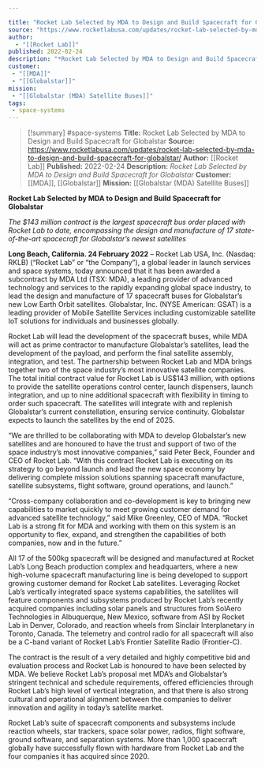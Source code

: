 ```yaml
---

title: "Rocket Lab Selected by MDA to Design and Build Spacecraft for Globalstar "
source: "https://www.rocketlabusa.com/updates/rocket-lab-selected-by-mda-to-design-and-build-spacecraft-for-globalstar/"
author:
  - "[[Rocket Lab]]"
published: 2022-02-24
description: "*Rocket Lab Selected by MDA to Design and Build Spacecraft for Globalstar*"
customer:
 - "[[MDA]]"
 - "[[Globalstar]]"
mission:
 - "[[Globalstar (MDA) Satellite Buses]]"
tags:
 - space-systems
---
```

>[!summary]
#space-systems
**Title:** Rocket Lab Selected by MDA to Design and Build Spacecraft for Globalstar 
**Source:** https://www.rocketlabusa.com/updates/rocket-lab-selected-by-mda-to-design-and-build-spacecraft-for-globalstar/
**Author:** [[Rocket Lab]]
**Published:** 2022-02-24
**Description:** *Rocket Lab Selected by MDA to Design and Build Spacecraft for Globalstar*
**Customer:** [[MDA]], [[Globalstar]]
**Mission:** [[Globalstar (MDA) Satellite Buses]]

**Rocket Lab Selected by MDA to Design and Build Spacecraft for Globalstar**

*The $143 million contract is the largest spacecraft bus order placed with Rocket Lab to date, encompassing the design and manufacture of 17 state-of-the-art spacecraft for Globalstar’s newest satellites* 

**Long Beach, California. 24 February 2022** – Rocket Lab USA, Inc. (Nasdaq: RKLB) (“Rocket Lab” or “the Company”), a global leader in launch services and space systems, today announced that it has been awarded a subcontract by MDA Ltd (TSX: MDA), a leading provider of advanced technology and services to the rapidly expanding global space industry, to lead the design and manufacture of 17 spacecraft buses for Globalstar’s new Low Earth Orbit satellites. Globalstar, Inc. (NYSE American: GSAT) is a leading provider of Mobile Satellite Services including customizable satellite IoT solutions for individuals and businesses globally.

Rocket Lab will lead the development of the spacecraft buses, while MDA will act as prime contractor to manufacture Globalstar’s satellites, lead the development of the payload, and perform the final satellite assembly, integration, and test. The partnership between Rocket Lab and MDA brings together two of the space industry’s most innovative satellite companies. The total initial contract value for Rocket Lab is US$143 million, with options to provide the satellite operations control center, launch dispensers, launch integration, and up to nine additional spacecraft with flexibility in timing to order such spacecraft. The satellites will integrate with and replenish Globalstar’s current constellation, ensuring service continuity. Globalstar expects to launch the satellites by the end of 2025.

“We are thrilled to be collaborating with MDA to develop Globalstar’s new satellites and are honoured to have the trust and support of two of the space industry’s most innovative companies,” said Peter Beck, Founder and CEO of Rocket Lab. “With this contract Rocket Lab is executing on its strategy to go beyond launch and lead the new space economy by delivering complete mission solutions spanning spacecraft manufacture, satellite subsystems, flight software, ground operations, and launch.”

“Cross-company collaboration and co-development is key to bringing new capabilities to market quickly to meet growing customer demand for advanced satellite technology,” said Mike Greenley, CEO of MDA. “Rocket Lab is a strong fit for MDA and working with them on this system is an opportunity to flex, expand, and strengthen the capabilities of both companies, now and in the future.”

All 17 of the 500kg spacecraft will be designed and manufactured at Rocket Lab’s Long Beach production complex and headquarters, where a new high-volume spacecraft manufacturing line is being developed to support growing customer demand for Rocket Lab satellites. Leveraging Rocket Lab’s vertically integrated space systems capabilities, the satellites will feature components and subsystems produced by Rocket Lab’s recently acquired companies including solar panels and structures from SolAero Technologies in Albuquerque, New Mexico, software from ASI by Rocket Lab in Denver, Colorado, and reaction wheels from Sinclair Interplanetary in Toronto, Canada. The telemetry and control radio for all spacecraft will also be a C-band variant of Rocket Lab’s Frontier Satellite Radio (Frontier-C).

The contract is the result of a very detailed and highly competitive bid and evaluation process and Rocket Lab is honoured to have been selected by MDA. We believe Rocket Lab’s proposal met MDA’s and Globalstar’s stringent technical and schedule requirements, offered efficiencies through Rocket Lab’s high level of vertical integration, and that there is also strong cultural and operational alignment between the companies to deliver innovation and agility in today’s satellite market.

Rocket Lab’s suite of spacecraft components and subsystems include reaction wheels, star trackers, space solar power, radios, flight software, ground software, and separation systems. More than 1,000 spacecraft globally have successfully flown with hardware from Rocket Lab and the four companies it has acquired since 2020.